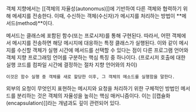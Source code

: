 객체 지향에서는 [[객체의 자율성(autonomus)]]에 기반하여 
다른 객체와 협력하기 위해 메세지를 전송한다.
이때, 수신하는 객체(수신자)가 메시지를 처리하는 방법이 **메서드(method)**이다.

메서드는 클래스에 포함된 함수(또는 프로시저)를 통해 구현된다.
따라서, 어떤 객체에서 메시지를 전송하면 해당 메시지에 대응하는 특정 클래스가 실행된다. 
이와 같이 메시지를 수신할 객체가 실행 시간에 메서드를 선택할 수 있다는 점이 
다른 프로그램 언어와 객체 지향 프로그래밍 언어를 구분하는 핵심 특징 중 하나이다. 
(프로시저 호출에 대한 실행 코드를 컴파일 시간에 결정하는 절차 지향 언어와의 차이)
```
이것은 함수 실행 중 객체를 새로 할당한 이후, 그 객체의 메소드를 실행함을 말한다.
```

외부의 요청이 무엇인지 표현하는 메시지와 요청을 처리하기 위한 구체적인 방법인 메서드를 분리하는 것은 객체의 자율성을 높히는 핵심 매커니즘이다.
이는 [[캡슐화(encapsulation)]]라는 개념과도 깊이 관련되어 있다.